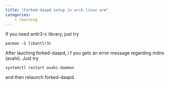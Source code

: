 ```yaml
---
title: "Forked-daapd setup in arch linux arm"
categories:
    - learning
---
```


If you need antlr3-c library, just try

```
pacman -S libantlr3c
```

After lauching forked-daapd, i f you gets an error message regarding mdns (avahi). Just try

```
systemctl restart avahi-daemon
```

and then relaunch forked-daapd.

